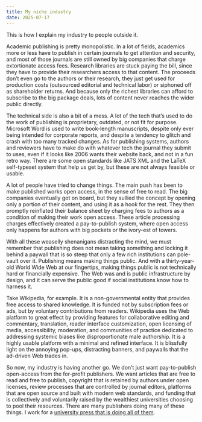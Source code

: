 ```yaml
---
title: My niche industry
date: 2025-07-17
---
```


This is how I explain my industry to people outside it.

Academic publishing is pretty monopolistic. In a lot of fields, academics more or less have to publish in certain journals to get attention and security, and most of those journals are still owned by big companies that charge extortionate access fees. Research libraries are stuck paying the bill, since they have to provide their researchers access to that content. The proceeds don’t even go to the authors or their research, they just get used for production costs (outsourced editorial and technical labor) or siphoned off as shareholder returns. And because only the richest libraries can afford to subscribe to the big package deals, lots of content never reaches the wider public directly.

The technical side is also a bit of a mess. A lot of the tech that’s used to do the work of publishing is proprietary, outdated, or not fit for purpose. Microsoft Word is used to write book-length manuscripts, despite only ever being intended for corporate reports, and despite a tendency to glitch and crash with too many tracked changes. As for publishing systems, authors and reviewers have to make do with whatever tech the journal they submit to uses, even if it looks like 2006 wants their website back, and not in a fun retro way. There are some open standards like JATS XML and the LaTeX self-typeset system that help us get by, but these are not always feasible or usable.

A lot of people have tried to change things. The main push has been to make published works open access, in the sense of free to read. The big companies eventually got on board, but they sullied the concept by opening only a portion of their content, and using it as a hook for the rest. They then promptly reinflated their balance sheet by charging fees to authors as a condition of making their work open access. These article processing charges effectively created a pay-to-publish system, where open access only happens for authors with big pockets or the ivory-est of towers.

With all these weaselly shenanigans distracting the mind, we must remember that publishing does not mean taking something and locking it behind a paywall that is so steep that only a few rich institutions can pole-vault over it. Publishing means making things public. And with a thirty-year-old World Wide Web at our fingertips, making things public is not technically hard or financially expensive. The Web was and is public infrastructure by design, and it can serve the public good if social institutions know how to harness it.

Take Wikipedia, for example. It is a non-governmental entity that provides free access to shared knowledge. It is funded not by subscription fees or ads, but by voluntary contributions from readers. Wikipedia uses the Web platform to great effect by providing features for collaborative editing and commentary, translation, reader interface customization, open licensing of media, accessibility, moderation, and communities of practice dedicated to addressing systemic biases like disproportionate male authorship. It is a highly usable platform with a minimal and refined interface. It is blissfully light on the annoying pop-ups, distracting banners, and paywalls that the ad-driven Web trades in.

So now, my industry is having another go. We don’t just want pay-to-publish open-access from the for-profit publishers. We want articles that are free to read and free to publish, copyright that is retained by authors under open licenses, review processes that are controlled by journal editors, platforms that are open source and built with modern web standards, and funding that is collectively and voluntarily raised by the wealthiest universities choosing to pool their resources. There are many publishers doing many of these things. I work for a [university press that is doing all of them](https://www.openlibhums.org/).
